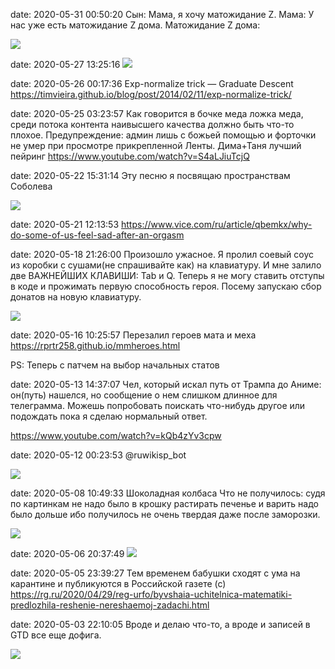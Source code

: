 date: 2020-05-31 00:50:20
Сын: Мама, я хочу матожидание Z.
Мама: У нас уже есть матожидание Z дома.
Матожидание Z дома:

![](/blog/static/img/anbZpETNT9M.jpg)

date: 2020-05-27 13:25:16
![](/blog/static/img/PmTbZhnALdM.jpg)

date: 2020-05-26 00:17:36
Exp-normalize trick — Graduate Descent
https://timvieira.github.io/blog/post/2014/02/11/exp-normalize-trick/

date: 2020-05-25 03:23:57
Как говорится в бочке меда ложка меда, среди потока контента наивысшего качества должно быть что-то плохое. Предупреждение: админ лишь с божьей помощью и форточки не умер при просмотре прикрепленной Ленты. Дима+Таня лучший пейринг
https://www.youtube.com/watch?v=S4aLJiuTcjQ

date: 2020-05-22 15:31:14
Эту песню я посвящаю пространствам Соболева

![](/blog/static/img/mOhXjrMEabI.jpg)

date: 2020-05-21 12:13:53
https://www.vice.com/ru/article/qbemkx/why-do-some-of-us-feel-sad-after-an-orgasm

date: 2020-05-18 21:26:00
Произошло ужасное. Я пролил соевый соус из коробки с сушами(не спрашивайте как) на клавиатуру. И мне залило две ВАЖНЕЙШИХ КЛАВИШИ: Tab и Q. Теперь я не могу ставить отступы в коде и прожимать первую способность героя. Посему запускаю сбор донатов на новую клавиатуру.

![](/blog/static/img/s9eucL7t7-o.jpg)

date: 2020-05-16 10:25:57
Перезалил героев мата и меха
https://rprtr258.github.io/mmheroes.html

PS: Теперь с патчем на выбор начальных статов

date: 2020-05-13 14:37:07
Чел, который искал путь от Трампа до Аниме: он(путь) нашелся, но сообщение о нем слишком длинное для телеграмма. Можешь попробовать поискать что-нибудь другое или подождать пока я сделаю нормальный ответ.

https://www.youtube.com/watch?v=kQb4zYv3cpw

date: 2020-05-12 00:23:53
@ruwikisp_bot

![](/blog/static/img/mTSKllnRIks.jpg)

date: 2020-05-08 10:49:33
Шоколадная колбаса
Что не получилось: судя по картинкам не надо было в крошку растирать печенье и варить надо было дольше ибо получилось не очень твердая даже после заморозки.

![](/blog/static/img/uVsUBqPiOJ4.jpg)

date: 2020-05-06 20:37:49
![](/blog/static/img/clVaCVGx-Wc.jpg)

date: 2020-05-05 23:39:27
Тем временем бабушки сходят с ума на карантине и публикуются в Российской газете (с)
https://rg.ru/2020/04/29/reg-urfo/byvshaia-uchitelnica-matematiki-predlozhila-reshenie-nereshaemoj-zadachi.html

date: 2020-05-03 22:10:05
Вроде и делаю что-то, а вроде и записей в GTD все еще дофига.

![](/blog/static/img/kLAPDNKG69s.jpg)
